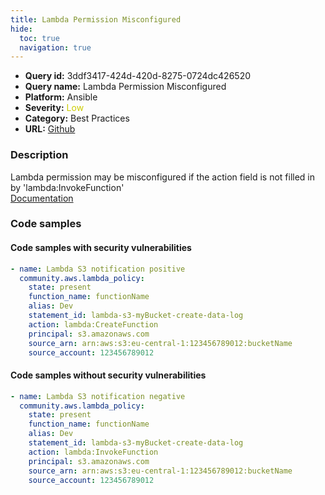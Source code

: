 ```yaml
---
title: Lambda Permission Misconfigured
hide:
  toc: true
  navigation: true
---
```


<style>
  .highlight .hll {
    background-color: #ff171742;
  }
  .md-content {
    max-width: 1100px;
    margin: 0 auto;
  }
</style>

-   **Query id:** 3ddf3417-424d-420d-8275-0724dc426520
-   **Query name:** Lambda Permission Misconfigured
-   **Platform:** Ansible
-   **Severity:** <span style="color:#CC0">Low</span>
-   **Category:** Best Practices
-   **URL:** [Github](https://github.com/Checkmarx/kics/tree/master/assets/queries/ansible/aws/lambda_permission_misconfigured)

### Description
Lambda permission may be misconfigured if the action field is not filled in by 'lambda:InvokeFunction'<br>
[Documentation](https://docs.ansible.com/ansible/latest/collections/community/aws/lambda_policy_module.html)

### Code samples
#### Code samples with security vulnerabilities
```yaml title="Positive test num. 1 - yaml file" hl_lines="7"
- name: Lambda S3 notification positive
  community.aws.lambda_policy:
    state: present
    function_name: functionName
    alias: Dev
    statement_id: lambda-s3-myBucket-create-data-log
    action: lambda:CreateFunction
    principal: s3.amazonaws.com
    source_arn: arn:aws:s3:eu-central-1:123456789012:bucketName
    source_account: 123456789012

```


#### Code samples without security vulnerabilities
```yaml title="Negative test num. 1 - yaml file"
- name: Lambda S3 notification negative
  community.aws.lambda_policy:
    state: present
    function_name: functionName
    alias: Dev
    statement_id: lambda-s3-myBucket-create-data-log
    action: lambda:InvokeFunction
    principal: s3.amazonaws.com
    source_arn: arn:aws:s3:eu-central-1:123456789012:bucketName
    source_account: 123456789012

```
